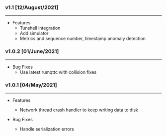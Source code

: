 ### v1.1 [12/August/2021]
-------------

- Features
  - Tunshell integration
  - Add simulator
  - Metrics and sequence number, timestamp anomaly detection


### v1.0.2 [01/June/2021]
-------------

- Bug Fixes
  - Use latest rumqttc with collision fixes


### v1.0.1 [04/May/2021]
-------------

- Features
  - Network thread crash handler to keep writing data to disk

- Bug Fixes
  - Handle serialization errors
